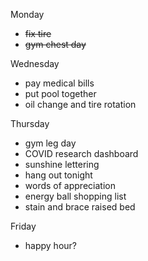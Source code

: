Monday

* ~~fix tire~~
* ~~gym chest day~~

Wednesday 

* pay medical bills
* put pool together
* oil change and tire rotation

Thursday 

* gym leg day
* COVID research dashboard 
* sunshine lettering
* hang out tonight
* words of appreciation
* energy ball shopping list
* stain and brace raised bed 

Friday 

* happy hour?